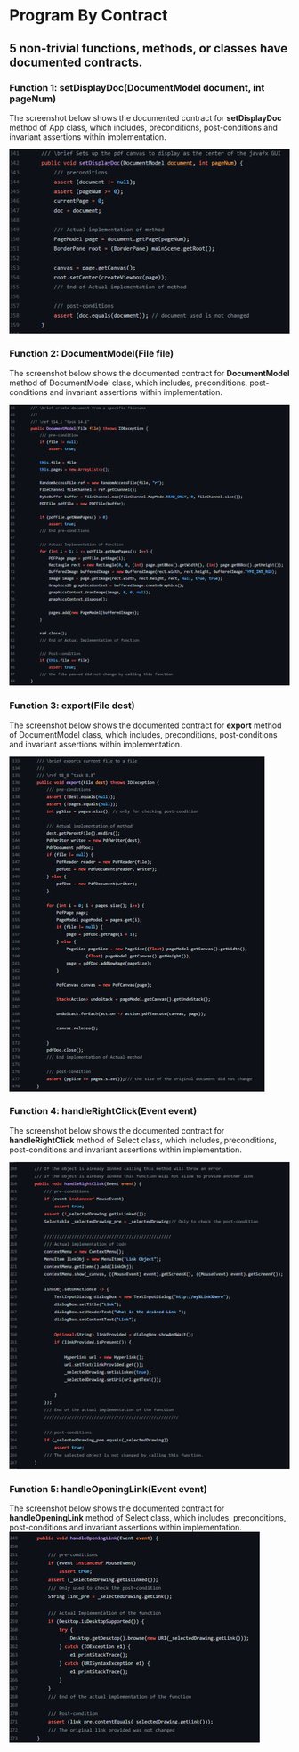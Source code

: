 # Program By Contract

## 5 non-trivial functions, methods, or classes have documented contracts.

### Function 1: setDisplayDoc(DocumentModel document, int pageNum)

The screenshot below shows the documented contract for **setDisplayDoc** method of App class, which includes, preconditions, post-conditions and invariant assertions within implementation.

![App_setDisplayDoc](graduateLevelRequirements/App_setDisplayDoc.png)

### Function 2: DocumentModel(File file)

The screenshot below shows the documented contract for **DocumentModel** method of DocumentModel class, which includes, preconditions, post-conditions and invariant assertions within implementation.

![DocumentModel_DocumentModel](graduateLevelRequirements/DocumentModel_DocumentModel.png)

### Function 3: export(File dest)

The screenshot below shows the documented contract for **export** method of DocumentModel class, which includes, preconditions, post-conditions and invariant assertions within implementation.

![DocumentModel_export](graduateLevelRequirements/DocumentModel_export.png)

### Function 4: handleRightClick(Event event)

The screenshot below shows the documented contract for **handleRightClick** method of Select class, which includes, preconditions, post-conditions and invariant assertions within implementation.

![Select_handleRightClick](graduateLevelRequirements/Select_handleRightClick.png)

### Function 5: handleOpeningLink(Event event)

The screenshot below shows the documented contract for **handleOpeningLink** method of Select class, which includes, preconditions, post-conditions and invariant assertions within implementation.
![Select_handleOpeningLink](graduateLevelRequirements/Select_handleOpeningLink.png)
